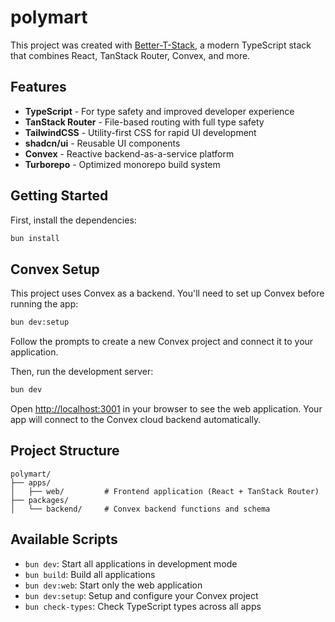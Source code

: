 # polymart

This project was created with [Better-T-Stack](https://github.com/AmanVarshney01/create-better-t-stack), a modern TypeScript stack that combines React, TanStack Router, Convex, and more.

## Features

- **TypeScript** - For type safety and improved developer experience
- **TanStack Router** - File-based routing with full type safety
- **TailwindCSS** - Utility-first CSS for rapid UI development
- **shadcn/ui** - Reusable UI components
- **Convex** - Reactive backend-as-a-service platform
- **Turborepo** - Optimized monorepo build system

## Getting Started

First, install the dependencies:

```bash
bun install
```

## Convex Setup

This project uses Convex as a backend. You'll need to set up Convex before running the app:

```bash
bun dev:setup
```

Follow the prompts to create a new Convex project and connect it to your application.

Then, run the development server:

```bash
bun dev
```

Open [http://localhost:3001](http://localhost:3001) in your browser to see the web application.
Your app will connect to the Convex cloud backend automatically.







## Project Structure

```
polymart/
├── apps/
│   ├── web/         # Frontend application (React + TanStack Router)
├── packages/
│   └── backend/     # Convex backend functions and schema
```

## Available Scripts

- `bun dev`: Start all applications in development mode
- `bun build`: Build all applications
- `bun dev:web`: Start only the web application
- `bun dev:setup`: Setup and configure your Convex project
- `bun check-types`: Check TypeScript types across all apps
